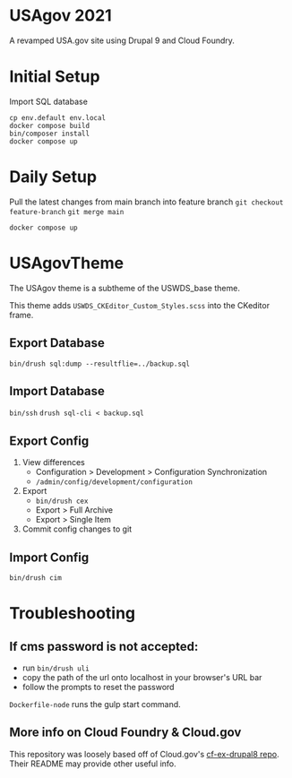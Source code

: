 # USAgov 2021

A revamped USA.gov site using Drupal 9 and Cloud Foundry.

# Initial Setup

Import SQL database


```
cp env.default env.local
docker compose build
bin/composer install
docker compose up
```

# Daily Setup

Pull the latest changes from main branch into feature branch
`git checkout feature-branch`
`git merge main`
```
docker compose up
```

# USAgovTheme
The USAgov theme is a subtheme of the USWDS_base theme.

This theme adds `USWDS_CKEditor_Custom_Styles.scss` into the CKeditor frame.

## Export Database

`bin/drush sql:dump --resultflie=../backup.sql`

## Import Database
`bin/ssh`
`drush sql-cli < backup.sql`
## Export Config

1. View differences
    * Configuration > Development > Configuration Synchronization
    * `/admin/config/development/configuration`
2. Export 
    * `bin/drush cex`
    * Export > Full Archive
    * Export > Single Item
3. Commit config changes to git

## Import Config
`bin/drush cim`

# Troubleshooting
## If cms password is not accepted:
* run `bin/drush uli`
* copy the path of the url onto localhost in your browser's URL bar
* follow the prompts to reset the password

`Dockerfile-node` runs the gulp start command.


## More info on Cloud Foundry & Cloud.gov

This repository was loosely based off of Cloud.gov's [cf-ex-drupal8 repo](https://github.com/cloud-gov/cf-ex-drupal8). Their README may provide other useful info.
